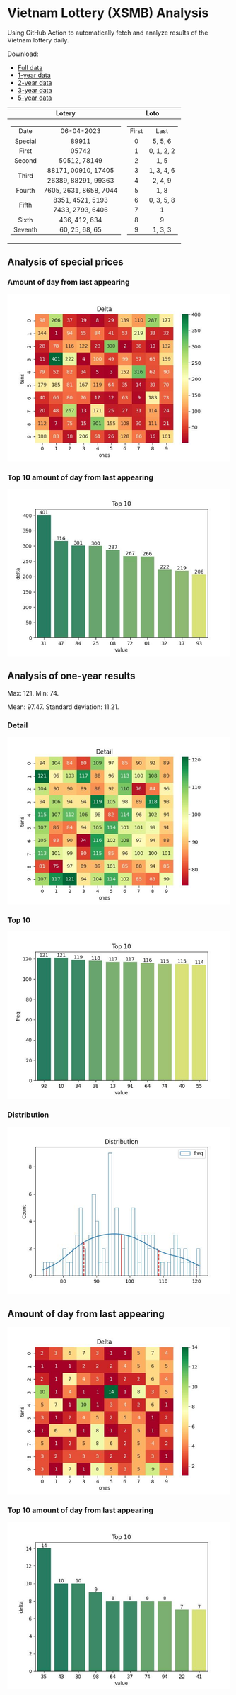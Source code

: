 # Vietnam Lottery (XSMB) Analysis

Using GitHub Action to automatically fetch and analyze results of the Vietnam lottery daily.

Download:

* [Full data](https://raw.githubusercontent.com/khiemdoan/vietnam-lottery-xsmb-analysis/main/results/xsmb.csv)
* [1-year data](https://raw.githubusercontent.com/khiemdoan/vietnam-lottery-xsmb-analysis/main/results/xsmb_1_year.csv)
* [2-year data](https://raw.githubusercontent.com/khiemdoan/vietnam-lottery-xsmb-analysis/main/results/xsmb_2_year.csv)
* [3-year data](https://raw.githubusercontent.com/khiemdoan/vietnam-lottery-xsmb-analysis/main/results/xsmb_3_year.csv)
* [5-year data](https://raw.githubusercontent.com/khiemdoan/vietnam-lottery-xsmb-analysis/main/results/xsmb_5_year.csv)

| Lotery      | Loto |
| :-----------: | :-----------: |
| <table><tr><td>Date</td><td>06-04-2023</td></tr><tr><td>Special</td><td>89911</td></tr><tr><td>First</td><td>05742</td></tr><tr><td>Second</td><td>50512, 78149</td></tr><tr><td rowspan="2">Third</td><td>88171, 00910, 17405</td></tr><tr><td>26389, 88291, 99363</td></tr><tr><td>Fourth</td><td>7605, 2631, 8658, 7044</td></tr><tr><td rowspan="2">Fifth</td><td>8351, 4521, 5193</td></tr><tr><td>7433, 2793, 6406</td></tr><tr><td>Sixth</td><td>436, 412, 634</td></tr><tr><td>Seventh</td><td>60, 25, 68, 65</td></tr></table> | <table><tr><td>First</td><td>Last</td></tr><tr><td>0</td><td>5, 5, 6</td></tr><tr><td>1</td><td>0, 1, 2, 2</td></tr><tr><td>2</td><td>1, 5</td></tr><tr><td>3</td><td>1, 3, 4, 6</td></tr><tr><td>4</td><td>2, 4, 9</td></tr><tr><td>5</td><td>1, 8</td></tr><tr><td>6</td><td>0, 3, 5, 8</td></tr><tr><td>7</td><td>1</td></tr><tr><td>8</td><td>9</td></tr><tr><td>9</td><td>1, 3, 3</td></tr></table> |


<h2>Analysis of special prices</h2>

<h3>Amount of day from last appearing</h3>

![Delta](images/special_delta.jpg)

<h3>Top 10 amount of day from last appearing</h3>

![Delta top 10](images/special_delta_top_10.jpg)

<h2>Analysis of one-year results</h2>

Max: 121. Min: 74.

Mean: 97.47. Standard deviation: 11.21.

<h3>Detail</h3>

![Detail](images/heatmap.jpg)

<h3>Top 10</h3>

![Top 10](images/top-10.jpg)

<h3>Distribution</h3>

![Distribution](images/distribution.jpg)

<h2>Amount of day from last appearing</h2>

![Delta](images/delta.jpg)

<h3>Top 10 amount of day from last appearing</h3>

![Delta top 10](images/delta_top_10.jpg)